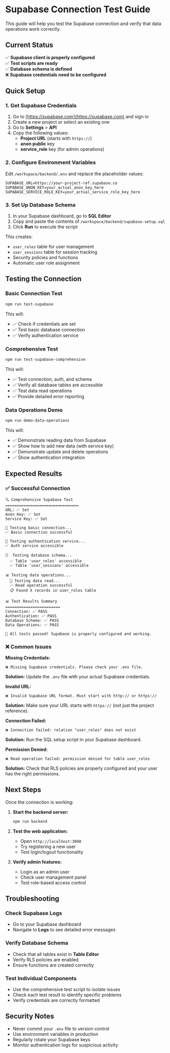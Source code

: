 # Supabase Connection Test Guide

This guide will help you test the Supabase connection and verify that data operations work correctly.

## Current Status

✅ **Supabase client is properly configured**  
✅ **Test scripts are ready**  
✅ **Database schema is defined**  
❌ **Supabase credentials need to be configured**

## Quick Setup

### 1. Get Supabase Credentials

1. Go to [https://supabase.com](https://supabase.com) and sign in
2. Create a new project or select an existing one
3. Go to **Settings** > **API**
4. Copy the following values:
   - **Project URL** (starts with `https://`)
   - **anon public** key
   - **service_role** key (for admin operations)

### 2. Configure Environment Variables

Edit `/workspace/backend/.env` and replace the placeholder values:

```env
SUPABASE_URL=https://your-project-ref.supabase.co
SUPABASE_ANON_KEY=your_actual_anon_key_here
SUPABASE_SERVICE_ROLE_KEY=your_actual_service_role_key_here
```

### 3. Set Up Database Schema

1. In your Supabase dashboard, go to **SQL Editor**
2. Copy and paste the contents of `/workspace/backend/supabase-setup.sql`
3. Click **Run** to execute the script

This creates:
- `user_roles` table for user management
- `user_sessions` table for session tracking
- Security policies and functions
- Automatic user role assignment

## Testing the Connection

### Basic Connection Test

```bash
npm run test-supabase
```

This will:
- ✅ Check if credentials are set
- ✅ Test basic database connection
- ✅ Verify authentication service

### Comprehensive Test

```bash
npm run test-supabase-comprehensive
```

This will:
- ✅ Test connection, auth, and schema
- ✅ Verify all database tables are accessible
- ✅ Test data read operations
- ✅ Provide detailed error reporting

### Data Operations Demo

```bash
npm run demo-data-operations
```

This will:
- ✅ Demonstrate reading data from Supabase
- ✅ Show how to add new data (with service key)
- ✅ Demonstrate update and delete operations
- ✅ Show authentication integration

## Expected Results

### ✅ Successful Connection
```
🔍 Comprehensive Supabase Test
================================
URL: ✅ Set
Anon Key: ✅ Set
Service Key: ✅ Set

🔌 Testing basic connection...
✅ Basic connection successful

🔐 Testing authentication service...
✅ Auth service accessible

🗄️  Testing database schema...
  ✅ Table 'user_roles' accessible
  ✅ Table 'user_sessions' accessible

📊 Testing data operations...
  📖 Testing data read...
  ✅ Read operation successful
  📋 Found X records in user_roles table

📊 Test Results Summary
========================
Connection: ✅ PASS
Authentication: ✅ PASS
Database Schema: ✅ PASS
Data Operations: ✅ PASS

🎉 All tests passed! Supabase is properly configured and working.
```

### ❌ Common Issues

**Missing Credentials:**
```
❌ Missing Supabase credentials. Please check your .env file.
```
**Solution:** Update the `.env` file with your actual Supabase credentials.

**Invalid URL:**
```
❌ Invalid Supabase URL format. Must start with http:// or https://
```
**Solution:** Make sure your URL starts with `https://` (not just the project reference).

**Connection Failed:**
```
❌ Connection failed: relation "user_roles" does not exist
```
**Solution:** Run the SQL setup script in your Supabase dashboard.

**Permission Denied:**
```
❌ Read operation failed: permission denied for table user_roles
```
**Solution:** Check that RLS policies are properly configured and your user has the right permissions.

## Next Steps

Once the connection is working:

1. **Start the backend server:**
   ```bash
   npm run backend
   ```

2. **Test the web application:**
   - Open `http://localhost:3000`
   - Try registering a new user
   - Test login/logout functionality

3. **Verify admin features:**
   - Login as an admin user
   - Check user management panel
   - Test role-based access control

## Troubleshooting

### Check Supabase Logs
- Go to your Supabase dashboard
- Navigate to **Logs** to see detailed error messages

### Verify Database Schema
- Check that all tables exist in **Table Editor**
- Verify RLS policies are enabled
- Ensure functions are created correctly

### Test Individual Components
- Use the comprehensive test script to isolate issues
- Check each test result to identify specific problems
- Verify credentials are correctly formatted

## Security Notes

- Never commit your `.env` file to version control
- Use environment variables in production
- Regularly rotate your Supabase keys
- Monitor authentication logs for suspicious activity